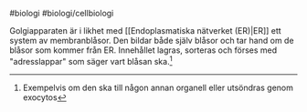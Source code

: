 #biologi #biologi/cellbiologi 

Golgiapparaten är i likhet med [[Endoplasmatiska nätverket (ER)|ER]] ett system av membranblåsor. Den bildar både själv blåsor och tar hand om de blåsor som kommer från ER. Innehållet lagras, sorteras och förses med "adresslappar" som säger vart blåsan ska.[^1]

[^1]: Exempelvis om den ska till någon annan organell eller utsöndras genom exocytos
